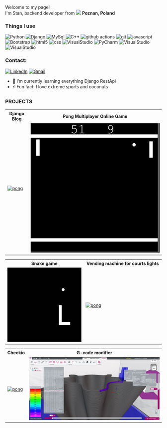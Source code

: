 <p>Welcome to my page! </br> I'm Stan, backend developer from <img src="https://cdn-icons-png.flaticon.com/512/4628/4628690.png" width="13"/> <b>Poznan, Poland</b>
<h3>Things I use</h3>
<p>
  <img alt="Python" src="https://img.shields.io/badge/Python-3776AB?style=for-the-badge&logo=python&logoColor=white" />
  <img alt="Django" src="https://img.shields.io/badge/Django-092E20?style=for-the-badge&logo=django&logoColor=white" />
  <img alt="MySql" src="https://img.shields.io/badge/MySQL-00000F?style=for-the-badge&logo=mysql&logoColor=white" />
  <img alt="C++" src="https://img.shields.io/badge/C%2B%2B-00599C?style=for-the-badge&logo=c%2B%2B&logoColor=white" />
  <img alt="github actions" src="https://img.shields.io/badge/GitHub-100000?style=for-the-badge&logo=github&logoColor=white" /> 
  <img alt="git" src="https://img.shields.io/badge/GIT-E44C30?style=for-the-badge&logo=git&logoColor=white" />  
  <img alt="javascript" src="https://img.shields.io/badge/JavaScript-F7DF1E?style=for-the-badge&logo=javascript&logoColor=black" />
  <img alt="Bootstrap" src="https://img.shields.io/badge/Bootstrap-563D7C?style=for-the-badge&logo=bootstrap&logoColor=white" />
  <img alt="html5" src="https://img.shields.io/badge/HTML5-E34F26?style=for-the-badge&logo=html5&logoColor=white" />  
  <img alt="css" src="https://img.shields.io/badge/CSS3-1572B6?style=for-the-badge&logo=css3&logoColor=white" />
  <img alt="VisualStudio" src="https://img.shields.io/badge/Visual_Studio_Code-0078D4?style=for-the-badge&logo=visual%20studio%20code&logoColor=white" />
  <img alt="PyCharm" src="https://img.shields.io/badge/PyCharm-000000.svg?&style=for-the-badge&logo=PyCharm&logoColor=white" />
  <img alt="VisualStudio" src="https://img.shields.io/badge/Visual_Studio_Code-0078D4?style=for-the-badge&logo=visual%20studio%20code&logoColor=white" />
  <img alt="VisualStudio" src="https://img.shields.io/badge/Linux-FCC624?style=for-the-badge&logo=linux&logoColor=black" />
  
  
</p>

<h3>Contact:</h3>

[![LinkedIn](https://img.shields.io/badge/LinkedIn-0077B5?style=for-the-badge&logo=linkedin&logoColor=white)](www.linkedin.com/in/StanDev)
[![Gmail](https://img.shields.io/badge/Gmail-D14836?style=for-the-badge&logo=gmail&logoColor=white)](mailto:strogala@gmail.com)



- 🌱 I’m currently learning everything Django RestApi
- ⚡ Fun fact: I love extreme sports and coconuts

<h3>PROJECTS</h3>
<table>
 <tr>
    <th>Django Blog</th>
    <th>Pong Multiplayer Online Game</th>
 </tr>
 <tr>
  <td>
   <a href="https://github.com/Stanotech/Django_blog"><img alt="pong" src="assets/blog.gif" width="100%"> </img></a>   
 </td>
 <td>
  <a href="https://github.com/Stanotech/Pong-multiplayer-online"><img alt="pong" src="assets/pong.gif" width="100%"> </img></a>   
 </td>
</tr>
</table>

<table>
 <tr>
    <th>Snake game</th>
    <th>Vending machine for courts lights</th>
 </tr>
 <tr>
  <td width="50%">
   <a href="https://github.com/Stanotech/Snake"><img alt="pong" src="assets/snake.gif" width="100%"> </img></a>   
 </td>
 <td width="50%">     
  <a href=https://github.com/Stanotech/VENDING-MACHINE-from-scratch><img alt="pong" src="assets/vending machine.gif" width="100%"> </img></a>
 </td>
</tr>
</table>



<table>
 <tr>
    <th>Checkio</th>
    <th>G-code modifier</th>
 </tr>
 <tr>
  <td>
   <a href="https://github.com/Stanotech/perfection_training_checkio"><img alt="pong" src="assets/checkio.gif" width="100%"> </img></a> 
 </td>
 <td>
  <a href="https://github.com/Stanotech/seam_eraser_gcode"><img alt="pong" src="assets/gcode.jpg" width="100%"> </img></a> 
 </td>
</tr>
</table>





<br />
<br />


